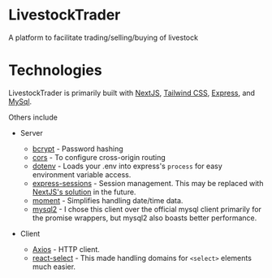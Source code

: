 # LivestockTrader
A platform to facilitate trading/selling/buying of livestock

# Technologies 
LivestockTrader is primarily built with [NextJS](https://nextjs.org/), [Tailwind CSS](https://tailwindcss.com/), [Express](https://expressjs.com/), and [MySql](https://www.mysql.com/).

Others include 

* Server
  * [bcrypt](https://www.npmjs.com/package/bcrypt) - Password hashing
  * [cors](https://expressjs.com/en/resources/middleware/cors.html) - To configure cross-origin routing
  * [dotenv](https://www.npmjs.com/package/dotenv) - Loads your .env into express's `process` for easy environment variable access.
  * [express-sessions](https://www.npmjs.com/package/express-session) - Session management. This may be replaced with [NextJS's solution](https://next-auth.js.org/) in the future. 
  * [moment](https://momentjs.com/) - Simplifies handling date/time data.
  * [mysql2](https://www.npmjs.com/package/mysql2) - I chose this client over the official mysql client primarily for the promise wrappers, but mysql2 also boasts better performance.    
  

* Client
  * [Axios](https://axios-http.com/docs/intro) - HTTP client. 
  * [react-select](https://react-select.com/home) - This made handling domains for `<select>` elements much easier. 
